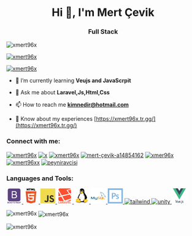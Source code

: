 <h1 align="center">Hi 👋, I'm Mert Çevik</h1>
<h3 align="center">Full Stack</h3>

<p align="left"> <img src="https://komarev.com/ghpvc/?username=xmert96x&label=Profile%20views&color=0e75b6&style=flat" alt="xmert96x" /> </p>

<p align="left"> <a href="https://github.com/ryo-ma/github-profile-trophy"><img src="https://github-profile-trophy.vercel.app/?username=xmert96x" alt="xmert96x" /></a> </p>

<p align="left"> <a href="https://twitter.com/xmert96x" target="blank"><img src="https://img.shields.io/twitter/follow/xmert96x?logo=twitter&style=for-the-badge" alt="xmert96x" /></a> </p>

- 🌱 I’m currently learning **Veujs and JavaScrpit**

- 💬 Ask me about **Laravel,Js,Html,Css**

- 📫 How to reach me **kimnedir@hotmail.com**

- 📄 Know about my experiences [https://xmert96x.tr.gg/](https://xmert96x.tr.gg/)

<h3 align="left">Connect with me:</h3>
<p align="left">
<a href="https://codepen.io/xmert96x" target="blank"><img align="center" src="https://raw.githubusercontent.com/rahuldkjain/github-profile-readme-generator/master/src/images/icons/Social/codepen.svg" alt="xmert96x" height="30" width="40" /></a>
<a href="https://dev.to/x" target="blank"><img align="center" src="https://cdn.jsdelivr.net/npm/simple-icons@3.0.1/icons/dev-dot-to.svg" alt="x" height="30" width="40" /></a>
<a href="https://twitter.com/xmert96x" target="blank"><img align="center" src="https://raw.githubusercontent.com/rahuldkjain/github-profile-readme-generator/master/src/images/icons/Social/twitter.svg" alt="xmert96x" height="30" width="40" /></a>
<a href="https://linkedin.com/in/mert-çevik-a14854162" target="blank"><img align="center" src="https://raw.githubusercontent.com/rahuldkjain/github-profile-readme-generator/master/src/images/icons/Social/linked-in-alt.svg" alt="mert-çevik-a14854162" height="30" width="40" /></a>
<a href="https://fb.com/xmer96x" target="blank"><img align="center" src="https://raw.githubusercontent.com/rahuldkjain/github-profile-readme-generator/master/src/images/icons/Social/facebook.svg" alt="xmer96x" height="30" width="40" /></a>
<a href="https://instagram.com/xmert96xx" target="blank"><img align="center" src="https://raw.githubusercontent.com/rahuldkjain/github-profile-readme-generator/master/src/images/icons/Social/instagram.svg" alt="xmert96xx" height="30" width="40" /></a>
<a href="https://www.youtube.com/c/peyniravcisi" target="blank"><img align="center" src="https://raw.githubusercontent.com/rahuldkjain/github-profile-readme-generator/master/src/images/icons/Social/youtube.svg" alt="peyniravcisi" height="30" width="40" /></a>
</p>

<h3 align="left">Languages and Tools:</h3>
<p align="left"> <a href="https://getbootstrap.com" target="_blank"> <img src="https://raw.githubusercontent.com/devicons/devicon/master/icons/bootstrap/bootstrap-plain-wordmark.svg" alt="bootstrap" width="40" height="40"/> </a> <a href="https://www.w3.org/html/" target="_blank"> <img src="https://raw.githubusercontent.com/devicons/devicon/master/icons/html5/html5-original-wordmark.svg" alt="html5" width="40" height="40"/> </a> <a href="https://developer.mozilla.org/en-US/docs/Web/JavaScript" target="_blank"> <img src="https://raw.githubusercontent.com/devicons/devicon/master/icons/javascript/javascript-original.svg" alt="javascript" width="40" height="40"/> </a> <a href="https://laravel.com/" target="_blank"> <img src="https://raw.githubusercontent.com/devicons/devicon/master/icons/laravel/laravel-plain-wordmark.svg" alt="laravel" width="40" height="40"/> </a> <a href="https://www.linux.org/" target="_blank"> <img src="https://raw.githubusercontent.com/devicons/devicon/master/icons/linux/linux-original.svg" alt="linux" width="40" height="40"/> </a> <a href="https://www.mysql.com/" target="_blank"> <img src="https://raw.githubusercontent.com/devicons/devicon/master/icons/mysql/mysql-original-wordmark.svg" alt="mysql" width="40" height="40"/> </a> <a href="https://www.photoshop.com/en" target="_blank"> <img src="https://raw.githubusercontent.com/devicons/devicon/master/icons/photoshop/photoshop-line.svg" alt="photoshop" width="40" height="40"/> </a> <a href="https://tailwindcss.com/" target="_blank"> <img src="https://www.vectorlogo.zone/logos/tailwindcss/tailwindcss-icon.svg" alt="tailwind" width="40" height="40"/> </a> <a href="https://unity.com/" target="_blank"> <img src="https://www.vectorlogo.zone/logos/unity3d/unity3d-icon.svg" alt="unity" width="40" height="40"/> </a> <a href="https://vuejs.org/" target="_blank"> <img src="https://raw.githubusercontent.com/devicons/devicon/master/icons/vuejs/vuejs-original-wordmark.svg" alt="vuejs" width="40" height="40"/> </a> </p>

<p><img align="left" src="https://github-readme-stats.vercel.app/api/top-langs?username=xmert96x&show_icons=true&locale=en&layout=compact" alt="xmert96x" /></p>

<p>&nbsp;<img align="center" src="https://github-readme-stats.vercel.app/api?username=xmert96x&show_icons=true&locale=en" alt="xmert96x" /></p>

<p><img align="center" src="https://github-readme-streak-stats.herokuapp.com/?user=xmert96x&" alt="xmert96x" /></p>
